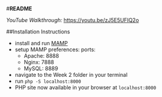 #__README__

_YouTube Walkthrough:_ https://youtu.be/zJ5E5UFIQ2o

##Installation Instructions
* install and run [MAMP](https://www.mamp.info/en/)
* setup MAMP preferences: ports:
    - Apache: 8888
    - Nginx: 7888
    - MySQL: 8889
* navigate to the Week 2 folder in your terminal
* run ```php -S localhost:8000```
* PHP site now available in your browser at ```localhost:8000```
